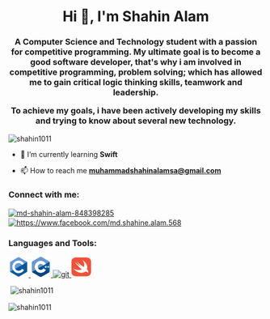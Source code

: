 <h1 align="center">Hi 👋, I'm Shahin Alam</h1>
<h3 align="center">A Computer Science and Technology student with a passion for competitive programming. My ultimate goal is to become a good software developer, that's why i am involved in competitive programming, problem solving; which has allowed me to gain critical logic thinking skills, teamwork and leadership.

To achieve my goals, i have been actively developing my skills and trying to know about several new technology.</h3>

<p align="left"> <img src="https://komarev.com/ghpvc/?username=shahin1011&label=Profile%20views&color=0e75b6&style=flat" alt="shahin1011" /> </p>

- 🌱 I’m currently learning **Swift**

- 📫 How to reach me **muhammadshahinalamsa@gmail.com**

<h3 align="left">Connect with me:</h3>
<p align="left">
<a href="https://linkedin.com/in/md-shahin-alam-848398285" target="blank"><img align="center" src="https://raw.githubusercontent.com/rahuldkjain/github-profile-readme-generator/master/src/images/icons/Social/linked-in-alt.svg" alt="md-shahin-alam-848398285" height="30" width="40" /></a>
<a href="https://fb.com/https://www.facebook.com/md.shahine.alam.568" target="blank"><img align="center" src="https://raw.githubusercontent.com/rahuldkjain/github-profile-readme-generator/master/src/images/icons/Social/facebook.svg" alt="https://www.facebook.com/md.shahine.alam.568" height="30" width="40" /></a>
</p>

<h3 align="left">Languages and Tools:</h3>
<p align="left"> <a href="https://www.cprogramming.com/" target="_blank" rel="noreferrer"> <img src="https://raw.githubusercontent.com/devicons/devicon/master/icons/c/c-original.svg" alt="c" width="40" height="40"/> </a> <a href="https://www.w3schools.com/cpp/" target="_blank" rel="noreferrer"> <img src="https://raw.githubusercontent.com/devicons/devicon/master/icons/cplusplus/cplusplus-original.svg" alt="cplusplus" width="40" height="40"/> </a> <a href="https://git-scm.com/" target="_blank" rel="noreferrer"> <img src="https://www.vectorlogo.zone/logos/git-scm/git-scm-icon.svg" alt="git" width="40" height="40"/> </a> <a href="https://developer.apple.com/swift/" target="_blank" rel="noreferrer"> <img src="https://raw.githubusercontent.com/devicons/devicon/master/icons/swift/swift-original.svg" alt="swift" width="40" height="40"/> </a> </p>

<p>&nbsp;<img align="center" src="https://github-readme-stats.vercel.app/api?username=shahin1011&show_icons=true&locale=en" alt="shahin1011" /></p>

<p><img align="center" src="https://github-readme-streak-stats.herokuapp.com/?user=shahin1011&" alt="shahin1011" /></p>
